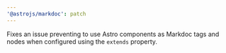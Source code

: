 ```yaml
---
'@astrojs/markdoc': patch
---
```


Fixes an issue preventing to use Astro components as Markdoc tags and nodes when configured using the `extends` property.
